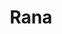---
title:  "Rana"
metadate: "hide"
categories: [ Participant, UI, Graphics ]
image: "/assets/images/story6.jpg"
---